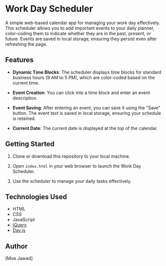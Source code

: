 # Work Day Scheduler

A simple web-based calendar app for managing your work day effectively. This scheduler allows you to add important events to your daily planner, color-coding them to indicate whether they are in the past, present, or future. Events are saved in local storage, ensuring they persist even after refreshing the page.

## Features

- **Dynamic Time Blocks**: The scheduler displays time blocks for standard business hours (9 AM to 5 PM), which are color-coded based on the current time.

- **Event Creation**: You can click into a time block and enter an event description.

- **Event Saving**: After entering an event, you can save it using the "Save" button. The event text is saved in local storage, ensuring your schedule is retained.

- **Current Date**: The current date is displayed at the top of the calendar.

## Getting Started

1. Clone or download this repository to your local machine.

2. Open `index.html` in your web browser to launch the Work Day Scheduler.

3. Use the scheduler to manage your daily tasks effectively.

## Technologies Used

- HTML
- CSS
- JavaScript
- [jQuery](https://jquery.com/)
- [Day.js](https://day.js.org/)

## Author

[Moe Jawad]
